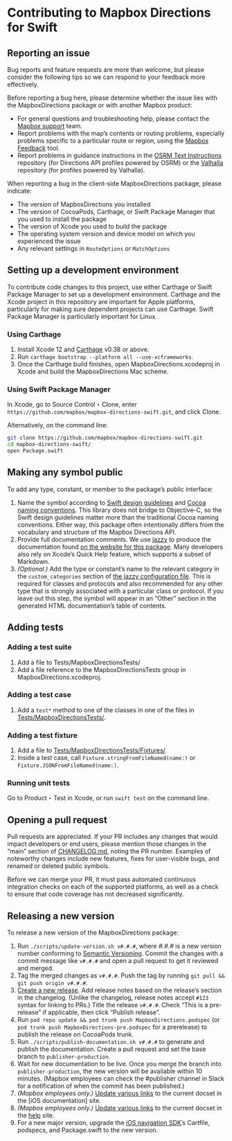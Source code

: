 # Contributing to Mapbox Directions for Swift

## Reporting an issue

Bug reports and feature requests are more than welcome, but please consider the following tips so we can respond to your feedback more effectively.

Before reporting a bug here, please determine whether the issue lies with the MapboxDirections package or with another Mapbox product:

* For general questions and troubleshooting help, please contact the [Mapbox support](https://www.mapbox.com/contact/support/) team.
* Report problems with the map’s contents or routing problems, especially problems specific to a particular route or region, using the [Mapbox Feedback](https://apps.mapbox.com/feedback/) tool.
* Report problems in guidance instructions in the [OSRM Text Instructions](https://github.com/Project-OSRM/osrm-text-instructions/) repository (for Directions API profiles powered by OSRM) or the [Valhalla](https://github.com/valhalla/valhalla/) repository (for profiles powered by Valhalla).

When reporting a bug in the client-side MapboxDirections package, please indicate:

* The version of MapboxDirections you installed
* The version of CocoaPods, Carthage, or Swift Package Manager that you used to install the package
* The version of Xcode you used to build the package
* The operating system version and device model on which you experienced the issue
* Any relevant settings in `RouteOptions` or `MatchOptions`

## Setting up a development environment

To contribute code changes to this project, use either Carthage or Swift Package Manager to set up a development environment. Carthage and the Xcode project in this repository are important for Apple platforms, particularly for making sure dependent projects can use Carthage. Swift Package Manager is particularly important for Linux.

### Using Carthage

1. Install Xcode 12 and [Carthage](https://github.com/Carthage/Carthage/) v0.38 or above.
1. Run `carthage bootstrap --platform all --use-xcframeworks`.
1. Once the Carthage build finishes, open MapboxDirections.xcodeproj in Xcode and build the MapboxDirections Mac scheme.

### Using Swift Package Manager

In Xcode, go to Source Control ‣ Clone, enter `https://github.com/mapbox/mapbox-directions-swift.git`, and click Clone.

Alternatively, on the command line:

```bash
git clone https://github.com/mapbox/mapbox-directions-swift.git
cd mapbox-directions-swift/
open Package.swift
```

## Making any symbol public

To add any type, constant, or member to the package’s public interface:

1. Name the symbol according to [Swift design guidelines](https://swift.org/documentation/api-design-guidelines/) and [Cocoa naming conventions](https://developer.apple.com/library/prerelease/content/documentation/Cocoa/Conceptual/CodingGuidelines/CodingGuidelines.html#//apple_ref/doc/uid/10000146i). This library does not bridge to Objective-C, so the Swift design guidelines matter more than the traditional Cocoa naming conventions. Either way, this package often intentionally differs from the vocabulary and structure of the Mapbox Directions API.
1. Provide full documentation comments. We use [jazzy](https://github.com/realm/jazzy/) to produce the documentation found [on the website for this package](https://docs.mapbox.com/ios/api/directions/). Many developers also rely on Xcode’s Quick Help feature, which supports a subset of Markdown.
1. _(Optional.)_ Add the type or constant’s name to the relevant category in the `custom_categories` section of [the jazzy configuration file](./docs/jazzy.yml). This is required for classes and protocols and also recommended for any other type that is strongly associated with a particular class or protocol. If you leave out this step, the symbol will appear in an “Other” section in the generated HTML documentation’s table of contents.

## Adding tests

### Adding a test suite

1. Add a file to Tests/MapboxDirectionsTests/
1. Add a file reference to the MapboxDirectionsTests group in MapboxDirections.xcodeproj.

### Adding a test case

1. Add a `test*` method to one of the classes in one of the files in [Tests/MapboxDirectionsTests/](./Tests/MapboxDirectionsTests/).

### Adding a test fixture

1. Add a file to [Tests/MapboxDirectionsTests/Fixtures/](./Tests/MapboxDirectionsTests/Fixtures/).
1. Inside a test case, call `Fixture.stringFromFileNamed(name:)` or `Fixture.JSONFromFileNamed(name:)`.

### Running unit tests

Go to Product ‣ Test in Xcode, or run `swift test` on the command line.

## Opening a pull request

Pull requests are appreciated. If your PR includes any changes that would impact developers or end users, please mention those changes in the “main” section of [CHANGELOG.md](CHANGELOG.md), noting the PR number. Examples of noteworthy changes include new features, fixes for user-visible bugs, and renamed or deleted public symbols.

Before we can merge your PR, it must pass automated continuous integration checks on each of the supported platforms, as well as a check to ensure that code coverage has not decreased significantly.

## Releasing a new version

To release a new version of the MapboxDirections package:

1. Run `./scripts/update-version.sh v#.#.#`, where _#.#.#_ is a new version number conforming to [Semantic Versioning](https://semver.org/). Commit the changes with a commit message like `v#.#.#` and open a pull request to get it reviewed and merged.
1. Tag the merged changes as `v#.#.#`. Push the tag by running `git pull && git push origin v#.#.#`.
1. [Create a new release](https://github.com/mapbox/mapbox-directions-swift/releases/new/). Add release notes based on the release’s section in the changelog. (Unlike the changelog, release notes accept `#123` syntax for linking to PRs.) Title the release `v#.#.#`. Check “This is a pre-release” if applicable, then click “Publish release”.
1. Run `pod repo update && pod trunk push MapboxDirections.podspec` (or `pod trunk push MapboxDirections-pre.podspec` for a prerelease) to publish the release on CocoaPods trunk.
1. Run `./scripts/publish-documentation.sh v#.#.#` to generate and publish the documentation. Create a pull request and set the base branch to `publisher-production`.
1. Wait for new documentation to be live. Once you merge the branch into `publisher-production`, the new version will be available within 10 minutes. (Mapbox employees can check the #publisher channel in Slack for a notification of when the commit has been published.)
1. _(Mapbox employees only.)_ [Update various links](https://github.com/mapbox/ios-sdk#mapboxdirectionsswift) to the current docset in the [iOS documentation] site.
1. _(Mapbox employees only.)_ [Update various links](https://github.com/mapbox/help/blob/publisher-production/docs/upgrading-versions.md) to the current docset in the [help](https://docs.mapbox.com/help/) site.
1. For a new major version, upgrade the [iOS navigation SDK](https://github.com/mapbox/mapbox-navigation-ios/)’s Cartfile, podspecs, and Package.swift to the new version. 
